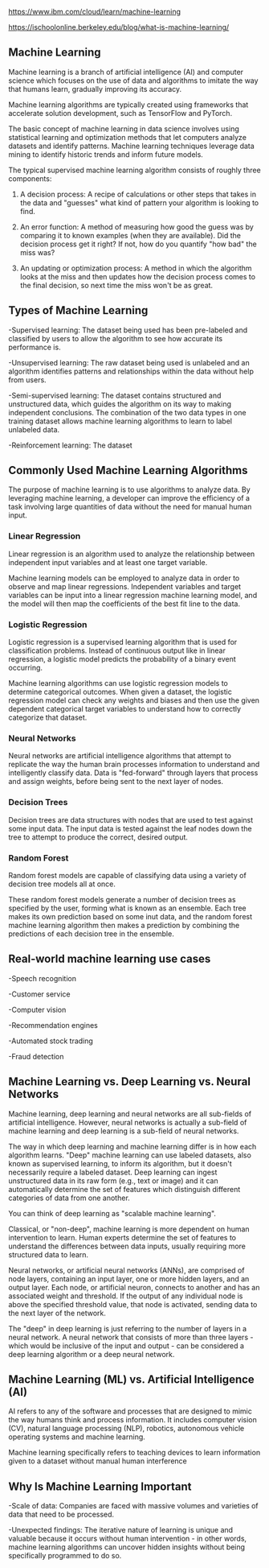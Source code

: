 https://www.ibm.com/cloud/learn/machine-learning

https://ischoolonline.berkeley.edu/blog/what-is-machine-learning/

## Machine Learning ##

Machine learning is a branch of artificial intelligence (AI) and computer science which focuses on the use of data and algorithms to imitate the way that humans learn, gradually improving its accuracy.

Machine learning algorithms are typically created using frameworks that accelerate solution development, such as TensorFlow and PyTorch.

The basic concept of machine learning in data science involves using statistical learning and optimization methods that let computers analyze datasets and identify patterns. Machine learning techniques leverage data mining to identify historic trends and inform future models.

The typical supervised machine learning algorithm consists of roughly three components:

1. A decision process: A recipe of calculations or other steps that takes in the data and "guesses" what kind of pattern your algorithm is looking to find.

2. An error function: A method of measuring how good the guess was by comparing it to known examples (when they are available). Did the decision process get it right? If not, how do you quantify "how bad" the miss was?

3. An updating or optimization process: A method in which the algorithm looks at the miss and then updates how the decision process comes to the final decision, so next time the miss won't be as great.

## Types of Machine Learning ##

-Supervised learning: The dataset being used has been pre-labeled and classified by users to allow the algorithm to see how accurate its performance is.

-Unsupervised learning: The raw dataset being used is unlabeled and an algorithm identifies patterns and relationships within the data without help from users.

-Semi-supervised learning: The dataset contains structured and unstructured data, which guides the algorithm on its way to making independent conclusions. The combination of the two data types in one training dataset allows machine learning algorithms to learn to label unlabeled data.

-Reinforcement learning: The dataset

## Commonly Used Machine Learning Algorithms ##

The purpose of machine learning is to use algorithms to analyze data. By leveraging machine learning, a developer can improve the efficiency of a task involving large quantities of data without the need for manual human input.

### Linear Regression ### 

Linear regression is an algorithm used to analyze the relationship between independent input variables and at least one target variable.

Machine learning models can be employed to analyze data in order to observe and map linear regressions. Independent variables and target variables can be input into a linear regression machine learning model, and the model will then map the coefficients of the best fit line to the data.

### Logistic Regression ### 

Logistic regression is a supervised learning algorithm that is used for classification problems. Instead of continuous output like in linear regression, a logistic model predicts the probability of a binary event occurring.

Machine learning algorithms can use logistic regression models to determine categorical outcomes. When given a dataset, the logistic regression model can check any weights and biases and then use the given dependent categorical target variables to understand how to correctly categorize that dataset.

### Neural Networks ### 

Neural networks are artificial intelligence algorithms that attempt to replicate the way the human brain processes information to understand and intelligently classify data. Data is "fed-forward" through layers that process and assign weights, before being sent to the next layer of nodes.

### Decision Trees ### 

Decision trees are data structures with nodes that are used to test against some input data. The input data is tested against the leaf nodes down the tree to attempt to produce the correct, desired output.

### Random Forest ###

Random forest models are capable of classifying data using a variety of decision tree models all at once.

These random forest models generate a number of decision trees as specified by the user, forming what is known as an ensemble. Each tree makes its own prediction based on some inut data, and the random forest machine learning algorithm then makes a prediction by combining the predictions of each decision tree in the ensemble.

## Real-world machine learning use cases ##

-Speech recognition

-Customer service

-Computer vision

-Recommendation engines

-Automated stock trading

-Fraud detection

## Machine Learning vs. Deep Learning vs. Neural Networks ##

Machine learning, deep learning and neural networks are all sub-fields of artificial intelligence. However, neural networks is actually a sub-field of machine learning and deep learning is a sub-field of neural networks.

The way in which deep learning and machine learning differ is in how each algorithm learns. "Deep" machine learning can use labeled datasets, also known as supervised learning, to inform its algorithm, but it doesn't necessarily require a labeled dataset. Deep learning can ingest unstructured data in its raw form (e.g., text or image) and it can automatically determine the set of features which distinguish different categories of data from one another.

You can think of deep learning as "scalable machine learning".

Classical, or "non-deep", machine learning is more dependent on human intervention to learn. Human experts determine the set of features to understand the differences between data inputs, usually requiring more structured data to learn.

Neural networks, or artificial neural networks (ANNs), are comprised of node layers, containing an input layer, one or more hidden layers, and an output layer. Each node, or artificial neuron, connects to another and has an associated weight and threshold. If the output of any individual node is above the specified threshold value, that node is activated, sending data to the next layer of the network.

The "deep" in deep learning is just referring to the number of layers in a neural network. A neural network that consists of more than three layers - which would be inclusive of the input and output - can be considered a deep learning algorithm or a deep neural network.

## Machine Learning (ML) vs. Artificial Intelligence (AI) ##

AI refers to any of the software and processes that are designed to mimic the way humans think and process information. It includes computer vision (CV), natural language processing (NLP), robotics, autonomous vehicle operating systems and machine learning.

Machine learning specifically refers to teaching devices to learn information given to a dataset without manual human interference

## Why Is Machine Learning Important ##

-Scale of data: Companies are faced with massive volumes and varieties of data that need to be processed.

-Unexpected findings: The iterative nature of learning is unique and valuable because it occurs without human intervention - in other words, machine learning algorithms can uncover hidden insights without being specifically programmed to do so.

